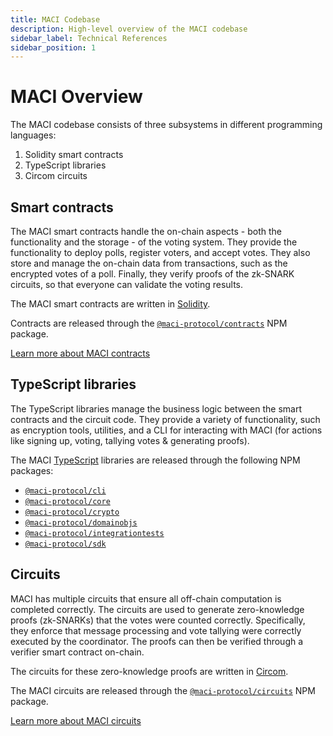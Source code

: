 ```yaml
---
title: MACI Codebase
description: High-level overview of the MACI codebase
sidebar_label: Technical References
sidebar_position: 1
---
```


# MACI Overview

The MACI codebase consists of three subsystems in different programming languages:

1. Solidity smart contracts
2. TypeScript libraries
3. Circom circuits

## Smart contracts

The MACI smart contracts handle the on-chain aspects - both the functionality and the storage - of the voting system. They provide the functionality to deploy polls, register voters, and accept votes. They also store and manage the on-chain data from transactions, such as the encrypted votes of a poll. Finally, they verify proofs of the zk-SNARK circuits, so that everyone can validate the voting results.

The MACI smart contracts are written in [Solidity](https://soliditylang.org/).

Contracts are released through the [`@maci-protocol/contracts`](https://www.npmjs.com/package/@maci-protocol/contracts) NPM package.

[Learn more about MACI contracts](/docs/technical-references/smart-contracts/)

## TypeScript libraries

The TypeScript libraries manage the business logic between the smart contracts and the circuit code. They provide a variety of functionality, such as encryption tools, utilities, and a CLI for interacting with MACI (for actions like signing up, voting, tallying votes & generating proofs).

The MACI [TypeScript](https://www.typescriptlang.org/) libraries are released through the following NPM packages:

- [`@maci-protocol/cli`](https://www.npmjs.com/package/@maci-protocol/cli)
- [`@maci-protocol/core`](https://www.npmjs.com/package/@maci-protocol/core)
- [`@maci-protocol/crypto`](https://www.npmjs.com/package/@maci-protocol/crypto)
- [`@maci-protocol/domainobjs`](https://www.npmjs.com/package/@maci-protocol/domainobjs)
- [`@maci-protocol/integrationtests`](https://www.npmjs.com/package/@maci-protocol/integrationtests)
- [`@maci-protocol/sdk`](https://www.npmjs.com/package/@maci-protocol/sdk)

## Circuits

MACI has multiple circuits that ensure all off-chain computation is completed correctly. The circuits are used to generate zero-knowledge proofs (zk-SNARKs) that the votes were counted correctly. Specifically, they enforce that message processing and vote tallying were correctly executed by the coordinator. The proofs can then be verified through a verifier smart contract on-chain.

The circuits for these zero-knowledge proofs are written
in [Circom](https://iden3.io/circom).

The MACI circuits are released through the [`@maci-protocol/circuits`](https://www.npmjs.com/package/@maci-protocol/circuits) NPM package.

[Learn more about MACI circuits](/docs/technical-references/zk-snark-circuits/)
